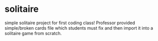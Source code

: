 # solitaire
simple solitaire project for first coding class! Professor provided simple/broken cards file which students must fix and then import it into a solitaire game from scratch.
